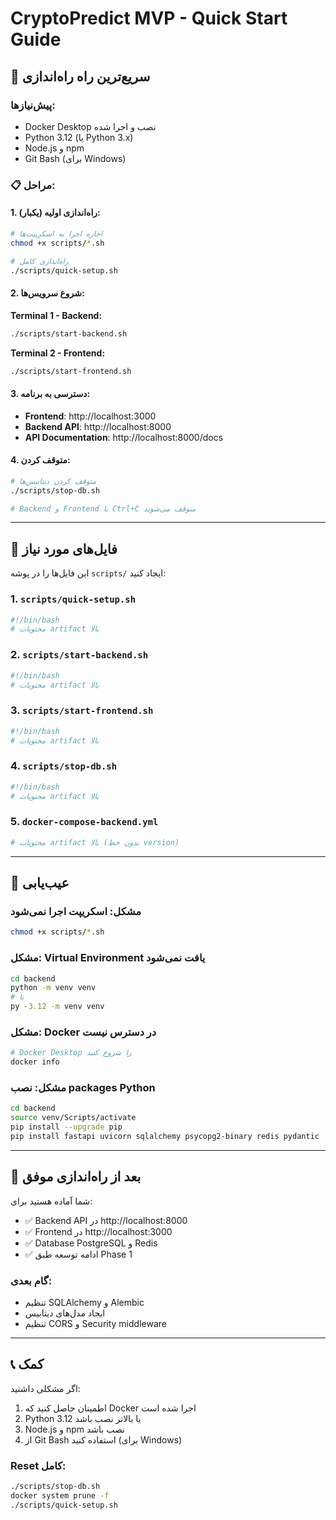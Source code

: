 # CryptoPredict MVP - Quick Start Guide

## 🚀 سریع‌ترین راه راه‌اندازی

### پیش‌نیازها:
- Docker Desktop نصب و اجرا شده
- Python 3.12 (یا Python 3.x)
- Node.js و npm
- Git Bash (برای Windows)

### 📋 مراحل:

#### 1. راه‌اندازی اولیه (یکبار):
```bash
# اجازه اجرا به اسکریپت‌ها
chmod +x scripts/*.sh

# راه‌اندازی کامل
./scripts/quick-setup.sh
```

#### 2. شروع سرویس‌ها:

**Terminal 1 - Backend:**
```bash
./scripts/start-backend.sh
```

**Terminal 2 - Frontend:**
```bash
./scripts/start-frontend.sh
```

#### 3. دسترسی به برنامه:
- **Frontend**: http://localhost:3000
- **Backend API**: http://localhost:8000
- **API Documentation**: http://localhost:8000/docs

#### 4. متوقف کردن:
```bash
# متوقف کردن دیتابیس‌ها
./scripts/stop-db.sh

# Backend و Frontend با Ctrl+C متوقف می‌شوند
```

---

## 📁 فایل‌های مورد نیاز

این فایل‌ها را در پوشه `scripts/` ایجاد کنید:

### 1. `scripts/quick-setup.sh`
```bash
#!/bin/bash
# محتویات artifact بالا
```

### 2. `scripts/start-backend.sh`
```bash
#!/bin/bash
# محتویات artifact بالا
```

### 3. `scripts/start-frontend.sh`
```bash
#!/bin/bash
# محتویات artifact بالا
```

### 4. `scripts/stop-db.sh`
```bash
#!/bin/bash
# محتویات artifact بالا
```

### 5. `docker-compose-backend.yml`
```yaml
# محتویات artifact بالا (بدون خط version)
```

---

## 🔧 عیب‌یابی

### مشکل: اسکریپت اجرا نمی‌شود
```bash
chmod +x scripts/*.sh
```

### مشکل: Virtual Environment یافت نمی‌شود
```bash
cd backend
python -m venv venv
# یا
py -3.12 -m venv venv
```

### مشکل: Docker در دسترس نیست
```bash
# Docker Desktop را شروع کنید
docker info
```

### مشکل: نصب packages Python
```bash
cd backend
source venv/Scripts/activate
pip install --upgrade pip
pip install fastapi uvicorn sqlalchemy psycopg2-binary redis pydantic
```

---

## 🎯 بعد از راه‌اندازی موفق

شما آماده هستید برای:
- ✅ Backend API در http://localhost:8000
- ✅ Frontend در http://localhost:3000
- ✅ Database PostgreSQL و Redis
- ✅ ادامه توسعه طبق Phase 1

### گام بعدی:
- تنظیم SQLAlchemy و Alembic
- ایجاد مدل‌های دیتابیس
- تنظیم CORS و Security middleware

---

## 📞 کمک

اگر مشکلی داشتید:
1. اطمینان حاصل کنید که Docker اجرا شده است
2. Python 3.12 یا بالاتر نصب باشد
3. Node.js و npm نصب باشد
4. از Git Bash استفاده کنید (برای Windows)

### Reset کامل:
```bash
./scripts/stop-db.sh
docker system prune -f
./scripts/quick-setup.sh
```